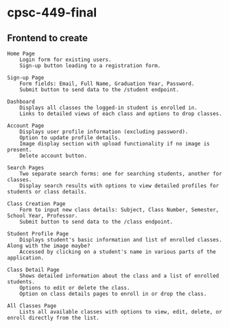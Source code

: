 # cpsc-449-final

## Frontend to create
    Home Page
        Login form for existing users.
        Sign-up button leading to a registration form.

    Sign-up Page
        Form fields: Email, Full Name, Graduation Year, Password.
        Submit button to send data to the /student endpoint.

    Dashboard
        Displays all classes the logged-in student is enrolled in.
        Links to detailed views of each class and options to drop classes.

    Account Page
        Displays user profile information (excluding password).
        Option to update profile details.
        Image display section with upload functionality if no image is present.
        Delete account button.

    Search Pages
        Two separate search forms: one for searching students, another for classes.
        Display search results with options to view detailed profiles for students or class details.

    Class Creation Page
        Form to input new class details: Subject, Class Number, Semester, School Year, Professor.
        Submit button to send data to the /class endpoint.

    Student Profile Page
        Displays student's basic information and list of enrolled classes. Along with the image maybe?
        Accessed by clicking on a student's name in various parts of the application.

    Class Detail Page
        Shows detailed information about the class and a list of enrolled students.
        Options to edit or delete the class.
        Option on class details pages to enroll in or drop the class.

    All Classes Page
        Lists all available classes with options to view, edit, delete, or enroll directly from the list.